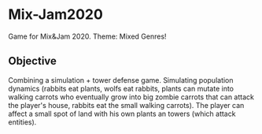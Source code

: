 # Mix-Jam2020

Game for Mix&Jam 2020. Theme: Mixed Genres!

## Objective
Combining a simulation + tower defense game. Simulating population dynamics (rabbits eat plants, wolfs eat rabbits, plants can mutate into walking carrots who eventually grow into big zombie carrots that can attack the player's house, rabbits eat the small walking carrots). The player can affect a small spot of land with his own plants an towers (which attack entities).
